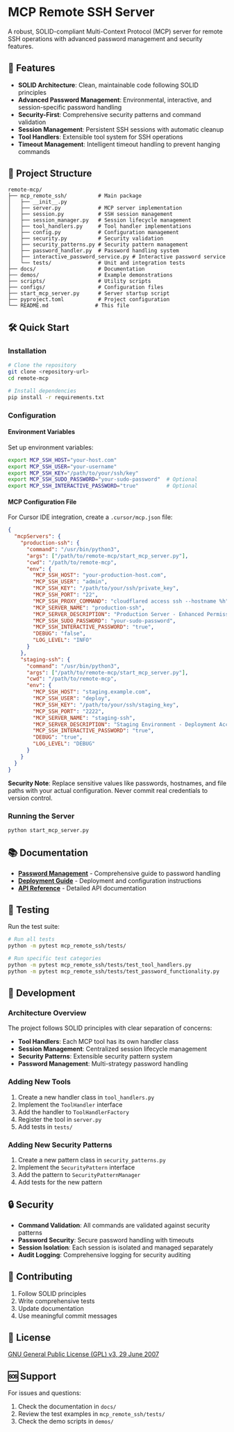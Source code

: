 # MCP Remote SSH Server

A robust, SOLID-compliant Multi-Context Protocol (MCP) server for remote SSH operations with advanced password management and security features.

## 🚀 Features

- **SOLID Architecture**: Clean, maintainable code following SOLID principles
- **Advanced Password Management**: Environmental, interactive, and session-specific password handling
- **Security-First**: Comprehensive security patterns and command validation
- **Session Management**: Persistent SSH sessions with automatic cleanup
- **Tool Handlers**: Extensible tool system for SSH operations
- **Timeout Management**: Intelligent timeout handling to prevent hanging commands

## 📁 Project Structure

```
remote-mcp/
├── mcp_remote_ssh/          # Main package
│   ├── __init__.py
│   ├── server.py            # MCP server implementation
│   ├── session.py           # SSH session management
│   ├── session_manager.py   # Session lifecycle management
│   ├── tool_handlers.py     # Tool handler implementations
│   ├── config.py            # Configuration management
│   ├── security.py          # Security validation
│   ├── security_patterns.py # Security pattern management
│   ├── password_handler.py  # Password handling system
│   ├── interactive_password_service.py # Interactive password service
│   └── tests/               # Unit and integration tests
├── docs/                    # Documentation
├── demos/                   # Example demonstrations
├── scripts/                 # Utility scripts
├── configs/                 # Configuration files
├── start_mcp_server.py      # Server startup script
├── pyproject.toml           # Project configuration
└── README.md               # This file
```

## 🛠️ Quick Start

### Installation

```bash
# Clone the repository
git clone <repository-url>
cd remote-mcp

# Install dependencies
pip install -r requirements.txt
```

### Configuration

#### Environment Variables

Set up environment variables:

```bash
export MCP_SSH_HOST="your-host.com"
export MCP_SSH_USER="your-username"
export MCP_SSH_KEY="/path/to/your/ssh/key"
export MCP_SSH_SUDO_PASSWORD="your-sudo-password"  # Optional
export MCP_SSH_INTERACTIVE_PASSWORD="true"         # Optional
```

#### MCP Configuration File

For Cursor IDE integration, create a `.cursor/mcp.json` file:

```json
{
  "mcpServers": {
    "production-ssh": {
      "command": "/usr/bin/python3",
      "args": ["/path/to/remote-mcp/start_mcp_server.py"],
      "cwd": "/path/to/remote-mcp",
      "env": {
        "MCP_SSH_HOST": "your-production-host.com",
        "MCP_SSH_USER": "admin",
        "MCP_SSH_KEY": "/path/to/your/ssh/private_key",
        "MCP_SSH_PORT": "22",
        "MCP_SSH_PROXY_COMMAND": "cloudflared access ssh --hostname %h",
        "MCP_SERVER_NAME": "production-ssh",
        "MCP_SERVER_DESCRIPTION": "Production Server - Enhanced Permissions for Admin",
        "MCP_SSH_SUDO_PASSWORD": "your-sudo-password",
        "MCP_SSH_INTERACTIVE_PASSWORD": "true",
        "DEBUG": "false",
        "LOG_LEVEL": "INFO"
      }
    },
    "staging-ssh": {
      "command": "/usr/bin/python3",
      "args": ["/path/to/remote-mcp/start_mcp_server.py"],
      "cwd": "/path/to/remote-mcp",
      "env": {
        "MCP_SSH_HOST": "staging.example.com",
        "MCP_SSH_USER": "deploy",
        "MCP_SSH_KEY": "/path/to/your/ssh/staging_key",
        "MCP_SSH_PORT": "2222",
        "MCP_SERVER_NAME": "staging-ssh",
        "MCP_SERVER_DESCRIPTION": "Staging Environment - Deployment Access",
        "MCP_SSH_INTERACTIVE_PASSWORD": "true",
        "DEBUG": "true",
        "LOG_LEVEL": "DEBUG"
      }
    }
  }
}
```

**Security Note**: Replace sensitive values like passwords, hostnames, and file paths with your actual configuration. Never commit real credentials to version control.

### Running the Server

```bash
python start_mcp_server.py
```

## 📚 Documentation

- **[Password Management](docs/PASSWORD_MANAGEMENT.md)** - Comprehensive guide to password handling
- **[Deployment Guide](docs/DEPLOYMENT_GUIDE.md)** - Deployment and configuration instructions
- **[API Reference](docs/README.md)** - Detailed API documentation

## 🧪 Testing

Run the test suite:

```bash
# Run all tests
python -m pytest mcp_remote_ssh/tests/

# Run specific test categories
python -m pytest mcp_remote_ssh/tests/test_tool_handlers.py
python -m pytest mcp_remote_ssh/tests/test_password_functionality.py
```

## 🔧 Development

### Architecture Overview

The project follows SOLID principles with clear separation of concerns:

- **Tool Handlers**: Each MCP tool has its own handler class
- **Session Management**: Centralized session lifecycle management
- **Security Patterns**: Extensible security pattern system
- **Password Management**: Multi-strategy password handling

### Adding New Tools

1. Create a new handler class in `tool_handlers.py`
2. Implement the `ToolHandler` interface
3. Add the handler to `ToolHandlerFactory`
4. Register the tool in `server.py`
5. Add tests in `tests/`

### Adding New Security Patterns

1. Create a new pattern class in `security_patterns.py`
2. Implement the `SecurityPattern` interface
3. Add the pattern to `SecurityPatternManager`
4. Add tests for the new pattern

## 🔒 Security

- **Command Validation**: All commands are validated against security patterns
- **Password Security**: Secure password handling with timeouts
- **Session Isolation**: Each session is isolated and managed separately
- **Audit Logging**: Comprehensive logging for security auditing

## 🤝 Contributing

1. Follow SOLID principles
2. Write comprehensive tests
3. Update documentation
4. Use meaningful commit messages

## 📄 License

[GNU General Public License (GPL) v3, 29 June 2007](./LICENSE)

## 🆘 Support

For issues and questions:
1. Check the documentation in `docs/`
2. Review the test examples in `mcp_remote_ssh/tests/`
3. Check the demo scripts in `demos/`
